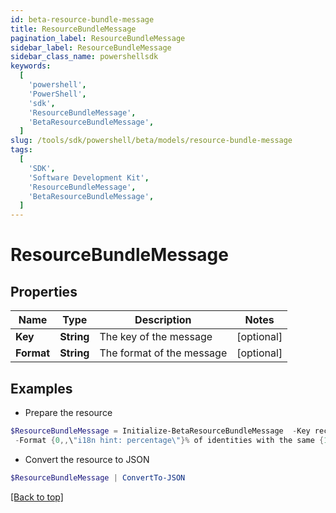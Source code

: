 ```yaml
---
id: beta-resource-bundle-message
title: ResourceBundleMessage
pagination_label: ResourceBundleMessage
sidebar_label: ResourceBundleMessage
sidebar_class_name: powershellsdk
keywords:
  [
    'powershell',
    'PowerShell',
    'sdk',
    'ResourceBundleMessage',
    'BetaResourceBundleMessage',
  ]
slug: /tools/sdk/powershell/beta/models/resource-bundle-message
tags:
  [
    'SDK',
    'Software Development Kit',
    'ResourceBundleMessage',
    'BetaResourceBundleMessage',
  ]
---
```


# ResourceBundleMessage

## Properties

| Name       | Type       | Description               | Notes      |
| ---------- | ---------- | ------------------------- | ---------- |
| **Key**    | **String** | The key of the message    | [optional] |
| **Format** | **String** | The format of the message | [optional] |

## Examples

- Prepare the resource

```powershell
$ResourceBundleMessage = Initialize-BetaResourceBundleMessage  -Key recommender-api.V2_WEIGHT_FEATURE_PRODUCT_INTERPRETATION_LOW `
 -Format {0,,\"i18n hint: percentage\"}% of identities with the same {1,,\"i18n hint: name of category feature\"} have this access. This information had a low impact on the overall score.
```

- Convert the resource to JSON

```powershell
$ResourceBundleMessage | ConvertTo-JSON
```

[[Back to top]](#)
